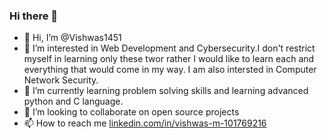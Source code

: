 ### Hi there 👋

- 👋 Hi, I’m @Vishwas1451
- 👀 I’m interested in Web Development and Cybersecurity.I don't restrict myself in learning only these twor rather I would like to learn each and everything that would come in my way. I am also intersted in Computer Network Security.
- 🌱 I’m currently learning problem solving skills and learning advanced python and C language.
- 💞️ I’m looking to collaborate on open source projects
- 📫 How to reach me [linkedin.com/in/vishwas-m-101769216](https://www.linkedin.com/in/vishwas-m-101769216/)

<!---
Vishwas1451/Vishwas1451 is a ✨ special ✨ repository because its `README.md` (this file) appears on your GitHub profile.
You can click the Preview link to take a look at your changes.
--->

